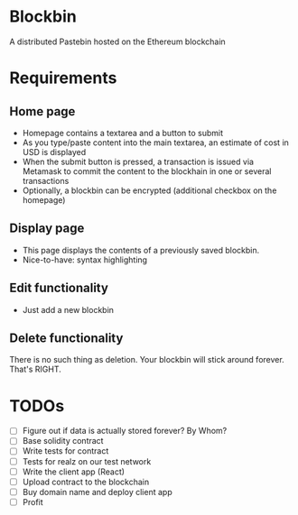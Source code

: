 # Blockbin

A distributed Pastebin hosted on the Ethereum blockchain

# Requirements

## Home page
* Homepage contains a textarea and a button to submit
* As you type/paste content into the main textarea, an estimate of cost in USD is displayed
* When the submit button is pressed, a transaction is issued via Metamask to
commit the content to the blockhain in one or several transactions
* Optionally, a blockbin can be encrypted (additional checkbox on the homepage)

## Display page
* This page displays the contents of a previously saved blockbin.
* Nice-to-have: syntax highlighting

## Edit functionality
* Just add a new blockbin

## Delete functionality
There is no such thing as deletion. Your blockbin will stick around forever. That's RIGHT.


# TODOs

- [ ] Figure out if data is actually stored forever? By Whom?
- [ ] Base solidity contract
- [ ] Write tests for contract
- [ ] Tests for realz on our test network
- [ ] Write the client app (React)
- [ ] Upload contract to the blockchain
- [ ] Buy domain name and deploy client app
- [ ] Profit
